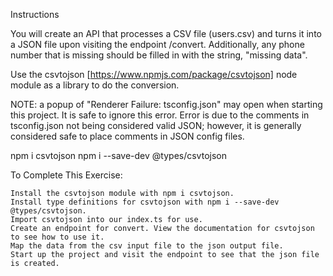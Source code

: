 Instructions

You will create an API that processes a CSV file (users.csv) and turns it into a JSON file upon visiting the endpoint /convert. Additionally, any phone number that is missing should be filled in with the string, "missing data".

Use the csvtojson [https://www.npmjs.com/package/csvtojson] node module as a library to do the conversion.

NOTE: a popup of "Renderer Failure: tsconfig.json" may open when starting this project. It is safe to ignore this error. Error is due to the comments in tsconfig.json not being considered valid JSON; however, it is generally considered safe to place comments in JSON config files.




npm i csvtojson
npm i --save-dev @types/csvtojson

To Complete This Exercise:

    Install the csvtojson module with npm i csvtojson.
    Install type definitions for csvtojson with npm i --save-dev @types/csvtojson.
    Import csvtojson into our index.ts for use.
    Create an endpoint for convert. View the documentation for csvtojson to see how to use it.
    Map the data from the csv input file to the json output file.
    Start up the project and visit the endpoint to see that the json file is created.



